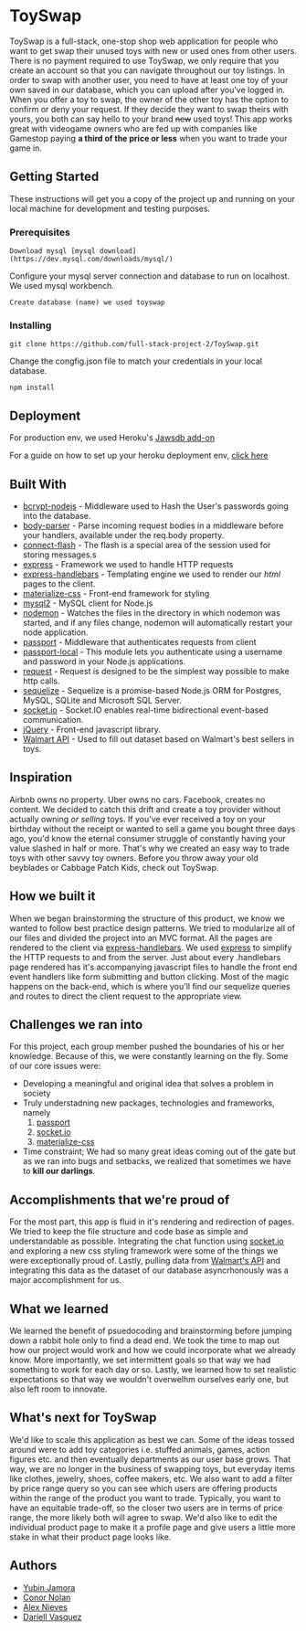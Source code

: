 # ToySwap
ToySwap is a full-stack, one-stop shop web application for people who want to get swap their unused toys with new or used ones from other users. There is no payment required to use ToySwap, we only require that you create an account so that you can navigate throughout our toy listings. In order to swap with another user, you need to have at least one toy of your own saved in our database, which you can upload after you've logged in. When you offer a toy to swap, the owner of the other toy has the option to confirm or deny your request. If they decide they want to swap theirs with yours, you both can say hello to your brand ~~new~~ used toys! This app works great with videogame owners who are fed up with companies like Gamestop paying **a third of the price or less** when you want to trade your game in.

## Getting Started

These instructions will get you a copy of the project up and running on your local machine for development and testing purposes.



### Prerequisites

```
Download mysql [mysql download](https://dev.mysql.com/downloads/mysql/)
```
Configure your mysql server connection and database to run on localhost. We used mysql workbench.


```
Create database (name) we used toyswap
```

### Installing
```
git clone https://github.com/full-stack-project-2/ToySwap.git
```
Change the congfig.json file to match your credentials in your local database.
```
npm install
```
## Deployment
For production env, we used Heroku's [Jawsdb add-on](https://elements.heroku.com/addons/jawsdb)

For a guide on how to set up your heroku deployment env, [click here](http://www.andyhang.com/post/heroku-deployment-with-sql/)

## Built With
* [bcrypt-nodejs](https://www.npmjs.com/package/bcrypt-nodejs) - Middleware used to Hash the User's passwords going into the database.
* [body-parser](https://www.npmjs.com/package/body-parser) - Parse incoming request bodies in a middleware before your handlers, available under the req.body property.
* [connect-flash](https://www.npmjs.com/package/connect-flash) - The flash is a special area of the session used for storing messages.s
* [express](https://www.npmjs.com/package/express) - Framework we used to handle HTTP requests
* [express-handlebars](https://www.npmjs.com/package/express-handlebars) - Templating engine we used to render our *html* pages to the client.
* [materialize-css](http://materializecss.com/) - Front-end framework for styling
* [mysql2](https://www.npmjs.com/package/mysql2) - MySQL client for Node.js
* [nodemon](https://www.npmjs.com/package/nodemon) - Watches the files in the directory in which nodemon was started, and if any files change, nodemon will automatically restart your node application.
* [passport](https://www.npmjs.com/package/passport) - Middleware that authenticates requests from client
* [passport-local](https://www.npmjs.com/package/passport-local) - This module lets you authenticate using a username and password in your Node.js applications.
* [request](https://www.npmjs.com/package/request) - Request is designed to be the simplest way possible to make http calls. 
* [sequelize](https://www.npmjs.com/package/sequelize) - Sequelize is a promise-based Node.js ORM for Postgres, MySQL, SQLite and Microsoft SQL Server.
* [socket.io](https://www.npmjs.com/package/socket.io) - Socket.IO enables real-time bidirectional event-based communication.
* [jQuery](https://jquery.com/) - Front-end javascript library. 
* [Walmart API](https://developer.walmartlabs.com/docs) - Used to fill out dataset based on Walmart's best sellers in toys.


## Inspiration
Airbnb owns no property. Uber owns no cars. Facebook, creates no content. We decided to catch this drift and create a toy provider without actually owning *or selling* toys. If you've ever received a toy on your birthday without the receipt or wanted to sell a game you bought three days ago, you'd know the eternal consumer struggle of constantly having your value slashed in half or more. That's why we created an easy way to trade toys with other savvy toy owners. Before you throw away your old beyblades or Cabbage Patch Kids, check out ToySwap.

## How we built it
When we began brainstorming the structure of this product, we know we wanted to follow best practice design patterns. We tried to modularize all of our files and divided the project into an MVC format. All the pages are rendered to the client via [express-handlebars](https://www.npmjs.com/package/express-handlebars). We used [express](https://www.npmjs.com/package/express) to simplify the HTTP requests to and from the server. Just about every .handlebars page rendered has it's accompanying javascript files to handle the front end event handlers like form submitting and button clicking. Most of the magic happens on the back-end, which is where you'll find our sequelize queries and routes to direct the client request to the appropriate view.


## Challenges we ran into
For this project, each group member pushed the boundaries of his or her knowledge. Because of this, we were constantly learning on the fly. Some of our core issues were:
* Developing a meaningful and original idea that solves a problem in society
* Truly understadning new packages, technologies and frameworks, namely 
  1. [passport](https://www.npmjs.com/package/passport)
  2. [socket.io](https://www.npmjs.com/package/socket.io) 
  3. [materialize-css](http://materializecss.com/)
* Time constraint; We had so many great ideas coming out of the gate but as we ran into bugs and setbacks, we realized that sometimes we have to **kill our darlings**.

## Accomplishments that we're proud of
For the most part, this app is fluid in it's rendering and redirection of pages. We tried to keep the file structure and code base as simple and understandable as possible. Integrating the chat function using [socket.io](https://www.npmjs.com/package/socket.io) and exploring a new css styling framework were some of the things we were exceptionally proud of. Lastly, pulling data from  [Walmart's API](https://developer.walmartlabs.com/docs) and integrating this data as the dataset of our database  asyncrhonously was a major accomplishment for us.


## What we learned
We learned the benefit of psuedocoding and brainstorming before jumping down a rabbit hole only to find a dead end. We took the time to map out how our project would work and how we could incorporate what we already know. More importantly, we set intermittent goals so that way we had something to work for each day or so. Lastly, we learned how to set realistic expectations so that way we wouldn't overwelhm ourselves early one, but also left room to innovate.


## What's next for ToySwap
We'd like to scale this application as best we can. Some of the ideas tossed around were to add toy categories i.e. stuffed animals, games, action figures etc. and then eventually departments as our user base grows. That way, we are no longer in the business of swapping toys, but everyday items like clothes, jewelry, shoes, coffee makers, etc. We also want to add a filter by price range query so you can see which users are offering products within the range of the product you want to trade. Typically, you want to have an equitable trade-off, so the closer two users are in terms of price range, the more likely both will agree to swap. We'd also like to edit the individual product page to make it a profile page and give users a little more stake in what their product page looks like. 


## Authors

- [Yubin Jamora](https://github.com/yubinjamora)
- [Conor Nolan](https://github.com/nolanconorj)
- [Alex Nieves](https://github.com/dogrock2)
- [Dariell Vasquez](https://github.com/Dquez)
